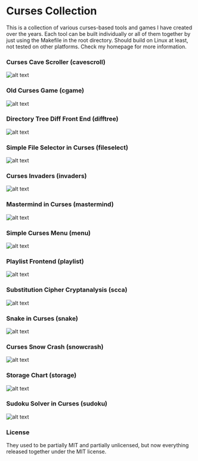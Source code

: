 # Curses Collection

This is a collection of various curses-based tools and games I have created over the years.
Each tool can be built individually or all of them together by just using the Makefile in the root directory.
Should build on Linux at least, not tested on other platforms.
Check my homepage for more information.

### Curses Cave Scroller (cavescroll)
![alt text](screenshots/cavescroll.png)

### Old Curses Game (cgame)
![alt text](screenshots/cgame.png)

### Directory Tree Diff Front End (difftree)
![alt text](screenshots/difftree.png)

### Simple File Selector in Curses (fileselect)
![alt text](screenshots/fileselect.png)

### Curses Invaders (invaders)
![alt text](screenshots/invaders.png)

### Mastermind in Curses (mastermind)
![alt text](screenshots/mastermind.png)

### Simple Curses Menu (menu)
![alt text](screenshots/menu.png)

### Playlist Frontend (playlist)
![alt text](screenshots/playlist.png)

### Substitution Cipher Cryptanalysis (scca)
![alt text](screenshots/scca.png)

### Snake in Curses (snake)
![alt text](screenshots/snake.png)

### Curses Snow Crash (snowcrash)
![alt text](screenshots/snowcrash.png)

### Storage Chart (storage)
![alt text](screenshots/storage.png)

### Sudoku Solver in Curses (sudoku)
![alt text](screenshots/sudoku.png)

### License

They used to be partially MIT and partially unlicensed, but now everything released together under the MIT license.

